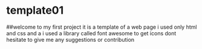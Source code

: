 # template01

##welcome to  my first project
it is a template of a web page 
i used only html and css 
and a i used a library called font awesome to get icons
dont hesitate to give me any suggestions or contribution
